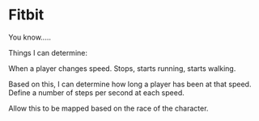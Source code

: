 # Fitbit

You know.....

Things I can determine:

When a player changes speed.
Stops, starts running, starts walking.

Based on this, I can determine how long a player has been at that speed.
Define a number of steps per second at each speed.

Allow this to be mapped based on the race of the character.

